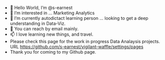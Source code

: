 - 👋 Hello World, I’m @s-earnest
- 👀 I’m interested in ... Marketing Analytics
- 🌱 I’m currently autodictact learning person ... looking to get a deep understanding in Data-Viz.
- 💞️ You can reach by email mainly.
- 📫 I love learning new things, and travel. 
- Please check this page for the work in progress Data Analaysis projects. URL https://github.com/s-earnest/vigilant-waffle/settings/pages
- Thank you for coming to my Github page.


